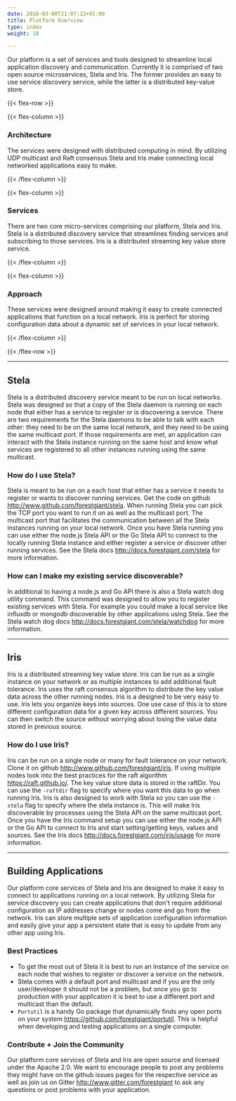 ```yaml
---
date: 2016-03-08T21:07:13+01:00
title: Platform Overview
type: index
weight: 10

---
```


Our platform is a set of services and tools designed to streamline local application discovery and communication. Currently it is comprised of two open source microservices, Stela and Iris.  The former provides an easy to use service discovery service, while the latter is a distributed key-value store.


{{< flex-row >}}

  {{< flex-column >}}
  <h3>Architecture</h3>
  <p>The services were designed with distributed computing in mind.  By utilizing UDP multicast and Raft consensus Stela and Iris make connecting local networked applications easy to make.</p>
  {{< /flex-column >}}

  {{< flex-column >}}
  <h3>Services</h3>
  <p>There are two core micro-services comprising our platform, Stela and Iris. Stela is a distributed discovery service that streamlines finding services and subscribing to those services.  Iris is a distributed streaming key value store service.</p>
  {{< /flex-column >}}

  {{< flex-column >}}
  <h3>Approach</h3>
  <p>These services were designed around making it easy to create connected applications that function on a local network. Iris is perfect for storing configuration data about a dynamic set of services in your local network.</p>
  {{< /flex-column >}}

{{< /flex-row >}}


---

## Stela
Stela is a distributed discovery service meant to be run on local networks.  Stela was designed so that a copy of the Stela daemon is running on each node that either has a service to register or is discovering a service.  There are two requirements for the Stela daemons to be able to talk with each other: they need to be on the same local network, and they need to be using the same multicast port.  If those requirements are met, an application can interact with the Stela instance running on the same host and know what services are registered to all other instances running using the same multicast.

### How do I use Stela?
Stela is meant to be run on a each host that either has a service it needs to register or wants to discover running services.  Get the code on github <http://www.github.com/forestgiant/stela>. When running Stela you can pick the TCP port you want to run it on as well as the multicast port.  The multicast port that facilitates the communication between all the Stela instances running on your local network.  Once you have Stela running you can use either the node.js Stela API or the Go Stela API to connect to the locally running Stela instance and either register a service or discover other running services. See the Stela docs <http://docs.forestgiant.com/stela> for more information.

### How can I make my existing service discoverable?
In additional to having a node.js and Go API there is also a Stela watch dog utility command.  This command was designed to allow you to register existing services with Stela.  For example you could make a local service like influxdb or mongodb discoverable by other applications using Stela.  See the Stela watch dog docs <http://docs.forestgiant.com/stela/watchdog> for more information.

---

## Iris
Iris is a distributed streaming key value store.  Iris can be run as a single instance on your network or as multiple instances to add additional fault tolerance.  Iris uses the raft consensus algorithm to distribute the key value data across the other running nodes. Iris is a designed to be very easy to use. Iris lets you organize keys into sources.  One use case of this is to store different configuration data for a given key across different sources.  You can then switch the source without worrying about losing the value data stored in previous source.

### How do I use Iris?
Iris can be run on a single node or many for fault tolerance on your network. Clone it on github <http://www.github.com/forestgiant/iris>. If using multiple nodes look into the best practices for the raft algorithm <https://raft.github.io/>.  The key value store data is stored in the raftDir.  You can use the `-raftdir` flag to specify where you want this data to go when running Iris.  Iris is also designed to work with Stela so you can use the `-stela` flag to specify where the stela instance is.  This will make Iris discoverable by processes using the Stela API on the same multicast port.  Once you have the Iris command setup you can use either the node.js API or the Go API to connect to Iris and start setting/getting keys, values and sources.  See the Iris docs <http://docs.forestgiant.com/iris/usage> for more information.

---
## Building Applications
Our platform core services of Stela and Iris are designed to make it easy to connect to applications running on a local network.  By utilizing Stela for service discovery you can create applications that don't require additional configuration as IP addresses change or nodes come and go from the network.  Iris can store multiple sets of application configuration information and easily give your app a persistent state that is easy to update from any other app using Iris.

### Best Practices
- To get the most out of Stela it is best to run an instance of the service on each node that wishes to register or discover a service on the network.  
- Stela comes with a default port and mulitcast and if you are the only user/developer it should not be a problem, but once you go to production with your application it is best to use a different port and multicast than the default.
- `Portutil` is a handy Go package that dynamically finds any open ports on your system <https://github.com/forestgiant/portutil>.  This is helpful when developing and testing applications on a single computer.

### Contribute + Join the Community
Our platform core services of Stela and Iris are open source and licensed under the Apache 2.0.  We want to encourage people to post any problems they might have on the github issues pages for the respective service as well as join us on Gitter <http://www.gitter.com/forestgiant> to ask any questions or post problems with your application.
